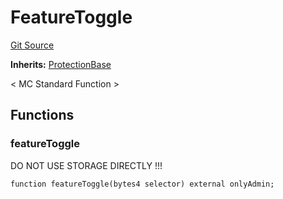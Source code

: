 # FeatureToggle
[Git Source](https://github.com/metacontract/mc/blob/20ed737f21a46d89afffe1322a75b1ecfcacff9a/src/devkit/Flattened.sol)

**Inherits:**
[ProtectionBase](/src/std/functions/protected/protection/ProtectionBase.sol/abstract.ProtectionBase.md)

< MC Standard Function >


## Functions
### featureToggle

DO NOT USE STORAGE DIRECTLY !!!


```solidity
function featureToggle(bytes4 selector) external onlyAdmin;
```

